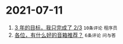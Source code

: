 # 2021-07-11

1. [3 年的目标，我只完成了 2/3](https://www.v2ex.com/t/788796) `10条评论` `程序员`
1. [各位，有什么好的音箱推荐？](https://www.v2ex.com/t/788793) `6条评论` `问与答`
